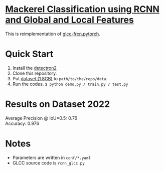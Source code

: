 # [Mackerel Classification using RCNN and Global and Local Features](https://doi.org/10.1109/ACCESS.2019.2917554)

This is reimplementation of [glcc-frcn.pytorch](https://github.com/iiclab/glcc-frcn.pytorch).

# Quick Start

1. Install the [detectron2](https://github.com/facebookresearch/detectron2/blob/main/INSTALL.md)
2. Clone this repository.
3. Put [dataset (1.8GB)](http:www.iic.ecei.tohoku.ac.jp/~tomo/saba_glcc.tar.gz) to ```path/to/the/repo/data```.  
4. Run the codes. ```$ python demo.py / train.py / test.py```

# Results on Dataset 2022

Average Precision @ IoU=0.5: 0.76  
Accuracy: 0.976 

# Notes

- Parameters are written in ```conf/*.yaml```
- GLCC source code is ```rcnn_glcc.py```

